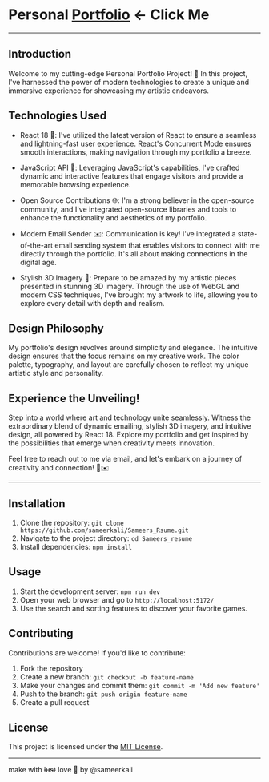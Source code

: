 # Personal  [Portfolio](https://sameer69.netlify.app) <- Click Me
--- 
## Introduction

Welcome to my cutting-edge Personal Portfolio Project! 🚀 In this project, I've harnessed the power of modern technologies to create a unique and immersive experience for showcasing my artistic endeavors.




## Technologies Used

- React 18 🌟: I've utilized the latest version of React to ensure a seamless and lightning-fast user experience. React's Concurrent Mode ensures smooth interactions, making navigation through my portfolio a breeze.

- JavaScript API 📜: Leveraging JavaScript's capabilities, I've crafted dynamic and interactive features that engage visitors and provide a memorable browsing experience.

- Open Source Contributions 🌐: I'm a strong believer in the open-source community, and I've integrated open-source libraries and tools to enhance the functionality and aesthetics of my portfolio.

- Modern Email Sender ✉️: Communication is key! I've integrated a state-of-the-art email sending system that enables visitors to connect with me directly through the portfolio. It's all about making connections in the digital age.

- Stylish 3D Imagery 🌌: Prepare to be amazed by my artistic pieces presented in stunning 3D imagery. Through the use of WebGL and modern CSS techniques, I've brought my artwork to life, allowing you to explore every detail with depth and realism.

## Design Philosophy

My portfolio's design revolves around simplicity and elegance. The intuitive design ensures that the focus remains on my creative work. The color palette, typography, and layout are carefully chosen to reflect my unique artistic style and personality.

## Experience the Unveiling!

Step into a world where art and technology unite seamlessly. Witness the extraordinary blend of dynamic emailing, stylish 3D imagery, and intuitive design, all powered by React 18. Explore my portfolio and get inspired by the possibilities that emerge when creativity meets innovation.

Feel free to reach out to me via email, and let's embark on a journey of creativity and connection! 🌟✉️

---
## Installation

1. Clone the repository: `git clone https://github.com/sameerkali/Sameers_Rsume.git`
2. Navigate to the project directory: `cd Sameers_resume`
3. Install dependencies: `npm install`

## Usage

1. Start the development server: `npm run dev`
2. Open your web browser and go to `http://localhost:5172/`
3. Use the search and sorting features to discover your favorite games.

## Contributing

Contributions are welcome! If you'd like to contribute:
1. Fork the repository
2. Create a new branch: `git checkout -b feature-name`
3. Make your changes and commit them: `git commit -m 'Add new feature'`
4. Push to the branch: `git push origin feature-name`
5. Create a pull request

## License

This project is licensed under the [MIT License](LICENSE).

---
make with ~~lust~~ love 💖 by @sameerkali

